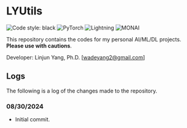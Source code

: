 # LYUtils

![Code style: black](https://img.shields.io/badge/code%20style-black-000000.svg)
![PyTorch](https://img.shields.io/badge/PyTorch-red.svg?logo=pytorch)
![Lightning](https://img.shields.io/badge/PyTorch%20Lightning-brightgreen)
![MONAI](https://img.shields.io/badge/MONAI-blue)

This repository contains the codes for my personal AI/ML/DL projects. **Please use with cautions**.

Developer: Linjun Yang, Ph.D. [wadeyang2@gmail.com]

## Logs

The following is a log of the changes made to the repository.

### 08/30/2024

-  Initial commit.
